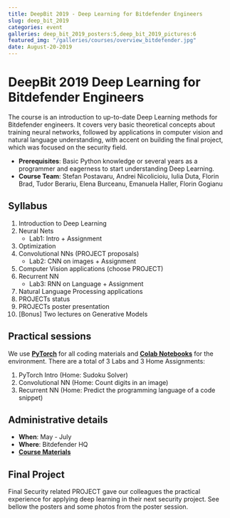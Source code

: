 ```yaml
---
title: DeepBit 2019 - Deep Learning for Bitdefender Engineers
slug: deep_bit_2019
categories: event
galleries: deep_bit_2019_posters:5,deep_bit_2019_pictures:6
featured_img: "/galleries/courses/overview_bitdefender.jpg"
date: August-20-2019
---
```


# DeepBit 2019 <span>Deep Learning for Bitdefender Engineers</span>

The course is an introduction to up-to-date Deep Learning methods for Bitdefender engineers. It covers very basic theoretical concepts about training neural networks, followed by applications in computer vision and natural language understanding, with accent on building the final project, which was focused on the security field.

- **Prerequisites**: Basic Python knowledge or several years as a programmer and
eagerness to start understanding Deep Learning.
- **Course Team**: Stefan Postavaru, Andrei Nicolicioiu, Iulia Duta, Florin Brad, Tudor Berariu, Elena Burceanu, Emanuela Haller, Florin Gogianu

## Syllabus

1. Introduction to Deep Learning
2. Neural Nets
   - Lab1: Intro + Assignment
3. Optimization
4. Convolutional NNs (PROJECT proposals)
   - Lab2: CNN on images + Assignment
5. Computer Vision applications (choose PROJECT)
6. Recurrent NN
   - Lab3: RNN on Language + Assignment
7. Natural Language Processing applications
8. PROJECTs status
9. PROJECTs poster presentation
10. [Bonus] Two lectures on Generative Models

## Practical sessions

We use [**PyTorch**](https://pytorch.org/) for all coding materials and
[**Colab Notebooks**](colab.research.google.com) for the environment. There are a total of 3 Labs and 3 Home Assignments:

1. PyTorch Intro (Home: Sudoku Solver)
2. Convolutional NN (Home: Count digits in an image)
3. Recurrent NN (Home: Predict the programming language of a code snippet)

## Administrative details

- **When**: May - July
- **Where**: Bitdefender HQ
- [**Course Materials**](https://drive.google.com/drive/folders/1eIkdSOcMio16wLWULl4L8s8QBruLin-h)


## Final Project

Final Security related PROJECT gave our colleagues the practical experience for applying deep learning in their next security project. See bellow the posters and some photos from the poster session.
